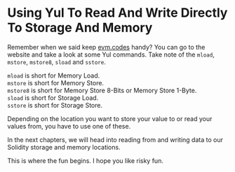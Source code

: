 # Using Yul To Read And Write Directly To Storage And Memory

Remember when we said keep [evm.codes](https://evm.codes) handy? You can go to the website and take a look at some Yul commands. Take note of the `mload`, `mstore`, `mstore8`, `sload` and `sstore`.

`mload` is short for Memory Load. <br>
`mstore` is short for Memory Store. <br>
`mstore8` is short for Memory Store 8-Bits or Memory Store 1-Byte. <br>
`sload` is short for Storage Load. <br>
`sstore` is short for Storage Store.

Depending on the location you want to store your value to or read your values from, you have to use one of these.

In the next chapters, we will head into reading from and writing data to our Solidity storage and memory locations.

This is where the fun begins. I hope you like risky fun.